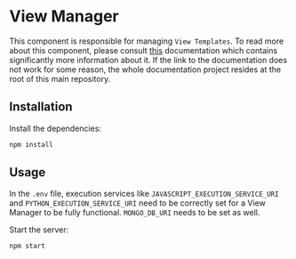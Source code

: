 # View Manager

This component is responsible for managing `View Templates`. To read more about this component, please consult [this](https://marekstef.github.io/storage-system-documentation/docs/main-system/view-manager/introduction) documentation which contains significantly more information about it. If the link to the documentation does not work for some reason, the whole documentation project resides at the root of this main repository.

## Installation

Install the dependencies:

```bash
npm install
```

## Usage

In the `.env` file, execution services like `JAVASCRIPT_EXECUTION_SERVICE_URI` and `PYTHON_EXECUTION_SERVICE_URI` need to be correctly set for a View Manager to be fully functional. `MONGO_DB_URI` needs to be set as well.

Start the server:

```bash
npm start
```

